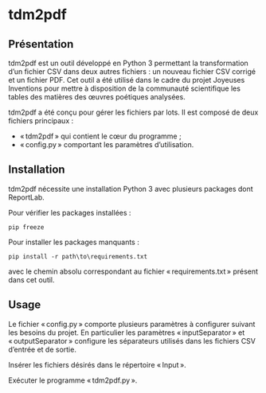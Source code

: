 # tdm2pdf

## Présentation

tdm2pdf est un outil développé en Python 3 permettant la transformation d’un fichier CSV dans deux autres fichiers : un nouveau fichier CSV corrigé et un fichier PDF. Cet outil a été utilisé dans le cadre du projet Joyeuses Inventions pour mettre à disposition de la communauté scientifique les tables des matières des œuvres poétiques analysées.

tdm2pdf a été conçu pour gérer les fichiers par lots. Il est composé de deux fichiers principaux :

* « tdm2pdf » qui contient le cœur du programme ;
* « config.py » comportant les paramètres d’utilisation.

## Installation

tdm2pdf nécessite une installation Python 3 avec plusieurs packages dont ReportLab.

Pour vérifier les packages installées :
    
    pip freeze

Pour installer les packages manquants :

    pip install -r path\to\requirements.txt
    
avec le chemin absolu correspondant au fichier « requirements.txt » présent dans cet outil.

## Usage

Le fichier « config.py » comporte plusieurs paramètres à configurer suivant les besoins du projet. En particulier les paramètres « inputSeparator » et « outputSeparator » configure les séparateurs utilisés dans les fichiers CSV d’entrée et de sortie.

Insérer les fichiers désirés dans le répertoire « Input ».

Exécuter le programme « tdm2pdf.py ».